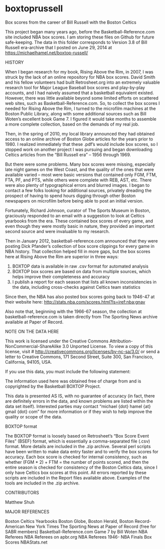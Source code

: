 # boxtoprussell
Box scores from the career of Bill Russell with the Boston Celtics

This project began many years ago, before the Basketball-Reference.com site included NBA box scores. I am storing these files on Github for future safe-keeping.
The data in this folder corresponds to Version 3.8 of Bill Russell era-archive that I posted on June 29, 2014 at https://michaelhamel.net/boxtop-russell/

HISTORY

When I began research for my book, Rising Above the Rim, in 2007, I was struck by the lack of an online repository for NBA box scores. David Smith and his fellow volunteers had built Retrosheet.org into an extremely valuable research tool for Major League Baseball box scores and play-by-play accounts, and I had naively assumed that a basketball equivalent existed. However, there was little available beyond some limited efforts on scattered web sites, such as Basketball-Reference.com. So, to collect the box scores I needed for Rising Above the Rim, I turned to the microfilm machines at the Boston Public Library, along with some additional sources such as Bill Woten’s excellent book Game 7. I figured it would take months to assemble a more complete collection, based on the demands of my real job.

Then, in the spring of 2010, my local library announced they had obtained access to an online archive of Boston Globe articles for the years prior to 1980. I realized immediately that these .pdf’s would include box scores, so I stopped work on another project I was pursuing and began downloading Celtics articles from the “Bill Russell era” – 1956 through 1969.

But there were some problems. Many box scores were missing, especially late night games on the West Coast, and the quality of the ones that were available varied – most were basic versions that contained only FGM, FTM, FTA, PF, and PTS, while others were complete with REB, AST, etc. There were also plenty of typographical errors and blurred images. I began to contact a few folks looking for additional sources, privately dreading the prospect of having to spend hours digging through other Boston newspapers on microfilm before being able to post an initial version.

Fortunately, Richard Johnson, curator of The Sports Museum in Boston, graciously responded to an email with a suggestion to look at Celtics yearbooks from the era. These contained box scores of every game, and even though they were mostly basic in nature, they provided an important second source and were invaluable to my research.

Then in January 2012, basketball-reference.com announced that they were posting Dick Pfander’s collection of box score clippings for every game in NBA history. That collection helped fill in more gaps, but the box scores here at Rising Above the Rim are superior in three ways:

1. BOXTOP data is available in raw .csv format for automated analysis
2. BOXTOP box scores are based on data from multiple sources, which helps improve their completeness and accuracy
3. I publish a report for each season that lists all known inconsistencies in the data, including cross-checks against Celtics team statistics

Since then, the NBA has also posted box scores going back to 1946-47 at their website here: http://stats.nba.com/scores.html?ls=iref:nba:gnav

Also note that, beginning with the 1966-67 season, the collection at basketball-reference.com is taken directly from The Sporting News archive available at Paper of Record.

NOTE ON THE DATA HERE

This work is licensed under the Creative Commons Attribution-NonCommercial-ShareAlike 3.0 Unported License. To view a copy of this license, visit # http://creativecommons.org/licenses/by-nc-sa/3.0/ or send a letter to Creative Commons, 171 Second Street, Suite 300, San Francisco, California, 94105, USA.

If you use this data, you must include the following statement:

The information used here was obtained free of charge from and is copyrighted by the Basketball BOXTOP Project.

This data is presented AS IS, with no guarantee of accuracy (in fact, there are definitely errors in the data, and known problems are listed within the data set itself). Interested parties may contact “michael {dot} hamel {at} gmail {dot} com” for more information or if they wish to help improve the quality or scope of the data.

BOXTOP format

The BOXTOP format is loosely based on Retrosheet’s “Box Score Event Files” (BSEF) format, which is essentially a comma-separated file (.csv) format. More details are included in the .zip archive. Several perl scripts have been written to make data entry faster and to verify the box scores for accuracy. Each box score is checked for internal consistency, such as whether (FGM * 2) + FTM = the number of points scored, and then the entire season is checked for consistency of the Boston Celtics data, since I only have Celtics box scores at this point. All errors reported by these scripts are included in the Report files available above. Examples of the tools are included in the .zip archive.

CONTRIBUTORS

Matthew Shuh


MAJOR REFERENCES

Boston Celtics Yearbooks
Boston Globe, Boston Herald, Boston Record-American
New York Times
The Sporting News at Paper of Record (free for SABR members)
Basketball-Reference.com
Game 7 by Bill Woten
NBA Referees
NBA Referees on apbr.org
NBA Referees 1946-
NBA Finals Box Scores
NBAStats.net
